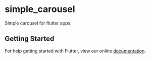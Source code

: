# simple_carousel

Simple carousel for flutter apps.

## Getting Started

For help getting started with Flutter, view our online
[documentation](https://flutter.io/).
